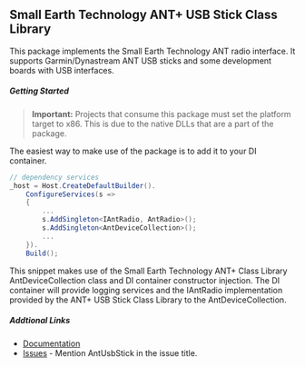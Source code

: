 ﻿## Small Earth Technology ANT+ USB Stick Class Library
This package implements the Small Earth Technology ANT radio interface. It supports Garmin/Dynastream ANT USB sticks and some development
boards with USB interfaces.
##### Getting Started
> <b>Important:</b> Projects that consume this package must set the platform target to x86. This is due to the native DLLs that are a part of the package.

The easiest way to make use of the package is to add it to your DI container.
```csharp
// dependency services
_host = Host.CreateDefaultBuilder().
    ConfigureServices(s =>
    {
        ...
        s.AddSingleton<IAntRadio, AntRadio>();
        s.AddSingleton<AntDeviceCollection>();
        ...
    }).
    Build();
```
This snippet makes use of the Small Earth Technology ANT+ Class Library AntDeviceCollection class and DI container constructor injection. The DI container
will provide logging services and the IAntRadio implementation provided by the ANT+ USB Stick Class Library to the AntDeviceCollection.
##### Addtional Links
* [Documentation](https://stephenhidem.github.io/AntPlus/html/bf8a5d40-6d1a-6d79-a57f-fd17688d7682.htm)
* [Issues](https://github.com/StephenHidem/AntPlus/issues) - Mention AntUsbStick in the issue title.
